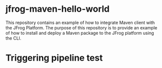 # jfrog-maven-hello-world

This repository contains an example of how to integrate Maven client with the JFrog Platform. The purpose of this repository is to provide an example of how to install and deploy a Maven package to the JFrog platform using the CLI.
# Triggering pipeline test

